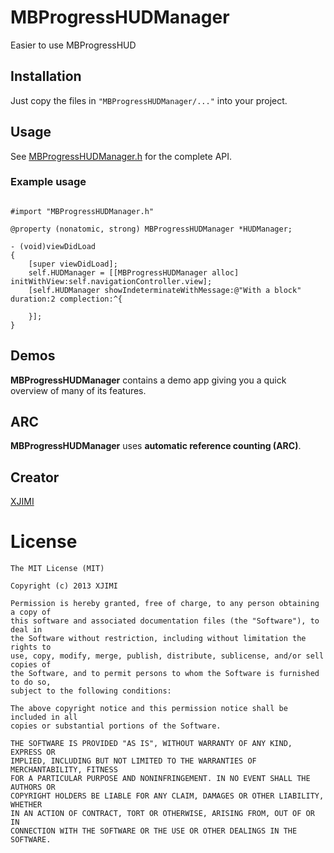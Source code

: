 MBProgressHUDManager
====================

Easier to use MBProgressHUD

## Installation

Just copy the files in `"MBProgressHUDManager/..."` into your project.

## Usage

See [MBProgressHUDManager.h](MBProgressHUDManager/MBProgressHUDManager.h) for the complete API.

### Example usage

```  objc

#import "MBProgressHUDManager.h"

@property (nonatomic, strong) MBProgressHUDManager *HUDManager;

- (void)viewDidLoad
{
    [super viewDidLoad];
    self.HUDManager = [[MBProgressHUDManager alloc] initWithView:self.navigationController.view];
    [self.HUDManager showIndeterminateWithMessage:@"With a block" duration:2 complection:^{
        
    }];
}

```
## Demos

**MBProgressHUDManager** contains a demo app giving you a quick overview of many of its features.

## ARC

**MBProgressHUDManager** uses **automatic reference counting (ARC)**.

## Creator

[XJIMI](https://www.facebook.com/fn5128)

# License

```
The MIT License (MIT)

Copyright (c) 2013 XJIMI

Permission is hereby granted, free of charge, to any person obtaining a copy of
this software and associated documentation files (the "Software"), to deal in
the Software without restriction, including without limitation the rights to
use, copy, modify, merge, publish, distribute, sublicense, and/or sell copies of
the Software, and to permit persons to whom the Software is furnished to do so,
subject to the following conditions:

The above copyright notice and this permission notice shall be included in all
copies or substantial portions of the Software.

THE SOFTWARE IS PROVIDED "AS IS", WITHOUT WARRANTY OF ANY KIND, EXPRESS OR
IMPLIED, INCLUDING BUT NOT LIMITED TO THE WARRANTIES OF MERCHANTABILITY, FITNESS
FOR A PARTICULAR PURPOSE AND NONINFRINGEMENT. IN NO EVENT SHALL THE AUTHORS OR
COPYRIGHT HOLDERS BE LIABLE FOR ANY CLAIM, DAMAGES OR OTHER LIABILITY, WHETHER
IN AN ACTION OF CONTRACT, TORT OR OTHERWISE, ARISING FROM, OUT OF OR IN
CONNECTION WITH THE SOFTWARE OR THE USE OR OTHER DEALINGS IN THE SOFTWARE.
```
